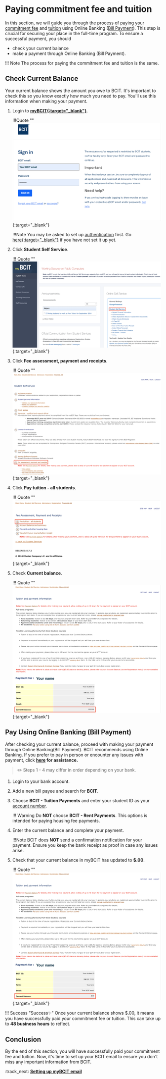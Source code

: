 # **Paying commitment fee and tuition**
In this section, we will guide you through the process of paying your [commitment fee](glossary.md\#commitment-fee) and [tuition](glossary.md\#tuition) using Online Banking ([Bill Payment](glossary.md\#bill-payment)). This step is crucial for securing your place in the full-time program. To ensure a successful payment, you should

- check your current balance
- make a payment through Online Banking (Bill Payment).

!!! Note
    The process for paying the commitment fee and tuition is the same.

## Check Current Balance
Your current balance shows the amount you owe to BCIT. It's important to check this so you know exactly how much you need to pay. You'll use this information when making your payment.

1. Login to **<u>[myBCIT](https://my.bcit.ca/){:target="_blank"}</u>**.

    !!!Quote ""
        [![Image of login page](..\Assets\paying-tuition-image\login.png)](..\Assets\paying-tuition-image\login.png){:target="_blank"}

    !!!Note
        You may be asked to set up [authentication](glossary.md\#authentication) first. 
        Go <u>[here](https://kb.bcit.ca/student/setting-up-multi-factor-authentication-3416){:target="_blank"}</u> if you have not set it up yet.

2. Click **Student Self Service**.

    !!! Quote ""
        [![Image of Student Self Service](..\Assets\paying-tuition-image\student-selfservice.png)](..\Assets\paying-tuition-image\student-selfservice.png){:target="_blank"}

3. Click **Fee assessment, payment and receipts**.

    !!! Quote ""
        [![Image of Fee assessment, payment, and receipts](..\Assets\paying-tuition-image\fee-assessment.png)](..\Assets\paying-tuition-image\fee-assessment.png){:target="_blank"}

4. Click **Pay tuition - all students**.

    !!! Quote ""
        [![Image of Pay tuition - all students](..\Assets\paying-tuition-image\pay-tuition.png)](..\Assets\paying-tuition-image\pay-tuition.png){:target="_blank"}

5. Check **Current balance**.
    
    !!! Quote ""
        [![Image of Current balance](..\Assets\paying-tuition-image\current-balance.png)](..\Assets\paying-tuition-image\current-balance.png){:target="_blank"}


## Pay Using Online Banking (Bill Payment)
After checking your current balance, proceed with making your payment through Online Banking(Bill Payment). BCIT recommends using Online Banking. If you prefer to pay in person or encounter any issues with payment, click **[here](troubleshooting.md) for assistance.**

>✏️ Steps 1 - 4 may differ in order depending on your bank.

1. Login to your bank account.
2. Add a new bill payee and search for **BCIT**.
3. Choose **BCIT - Tuition Payments** and enter your student ID as your [account number](glossary.md\#account-number).

    !!! Warning
        Do **NOT** choose **BCIT - Rent Payments**. This options is intended for paying housing fee payments.

4. Enter the current balance and complete your payment.

    !!!Note
        BCIT does **NOT** send a confirmation notification for your payment. Ensure you keep the bank receipt as proof in case any issues arise. 

5. Check that your current balance in myBCIT has updated to **$.00**.

    !!! Quote ""
        [![Image of Student Self Service](..\Assets\paying-tuition-image\current-balance-after.png)](..\Assets\paying-tuition-image\current-balance-after.png){:target="_blank"}
    
!!! Success "Success✨"
    Once your current balance shows $.00, it means you have successfully paid your commitment fee or tuition. This can take up to **48 business hours** to reflect. 
        

## Conclusion
By the end of this section, you will have successfully paid your commitment fee and tuition.
Now, it's time to set up your BCIT email to ensure you don't miss any important information from BCIT.

:track_next: **[Setting up myBCIT email](setting-up-email.md)**
